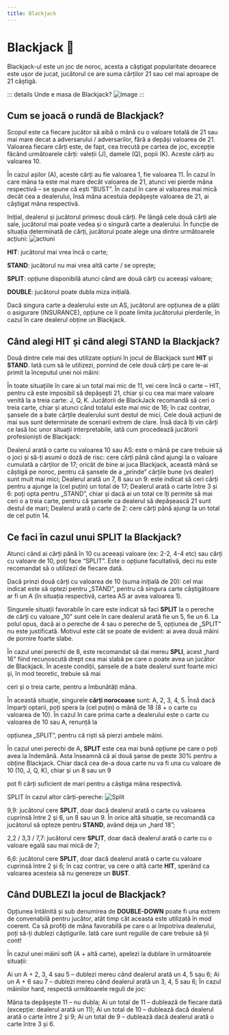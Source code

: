 ```yaml
---
title: Blackjack
---
```


# Blackjack 🖤
Blackjack-ul este un joc de noroc, acesta a câștigat popularitate deoarece este ușor de jucat, jucătorul ce are suma cărților 21 sau cel mai aproape de 21 câștigă. 

::: details Unde e masa de Blackjack?
![image](https://i.imgur.com/gXqCR9N.gif)
:::

## Cum se joacă o rundă de Blackjack?

Scopul este ca fiecare jucător să aibă o mână cu o valoare totală de 21 sau mai mare decat a adversarului / adversarilor, fără a depăși valoarea de 21. Valoarea fiecare cărți este, de fapt, cea trecută pe cartea de joc, excepție făcând următoarele cărți: valeții (J), damele (Q), popii (K). Aceste cărți au valoarea 10. 

În cazul așilor (A), aceste cărți au fie valoarea 1, fie valoarea 11. În cazul în care mâna ta este mai mare decât valoarea de 21, atunci vei pierde mâna respectivă – se spune că ești “BUST”. În cazul în care ai valoarea mai mică decât cea a dealerului, însă mâna acestuia depășește valoarea de 21, ai câștigat mâna respectivă. 

Inițial, dealerul și jucătorul primesc două cărți. Pe lângă cele două cărți ale sale, jucătorul mai poate vedea și o singură carte a dealerului. În funcție de situația determinată de cărți, jucătorul poate alege una dintre următoarele acțiuni: ![actiuni](https://github.com/Alexander-AIM/wiki/assets/157987605/c6de6894-d367-4481-a1c1-f2bf70f764b4)


**HIT**: jucătorul mai vrea încă o carte; 

**STAND**: jucătorul nu mai vrea altă carte / se oprește; 

**SPLIT**: opțiune disponibilă atunci când are două cărți cu aceeași valoare; 

**DOUBLE**: jucătorul poate dubla miza inițială. 

Dacă singura carte a dealerului este un AS, jucătorul are opțiunea de a plăti o asigurare (INSURANCE), opțiune ce îi poate limita jucătorului pierderile, în cazul în care dealerul obține un Blackjack. 

## Când alegi HIT și când alegi STAND la Blackjack?

Două dintre cele mai des utilizate opțiuni în jocul de Blackjack sunt **HIT** și **STAND**. Iată cum să le utilizezi, pornind de cele două cărți pe care le-ai primit la începutul unei noi mâini: 

În toate situațiile în care ai un total mai mic de 11, vei cere încă o carte – HIT, pentru că este imposibil să depășești 21, chiar și cu cea mai mare valoare venită la a treia carte: J, Q, K.
Jucătorii de BlackJack recomandă să ceri o treia carte, chiar și atunci când totalul este mai mic de 16; în caz contrar, șansele de a bate cărțile dealerului sunt destul de mici.
Cele două acțiuni de mai sus sunt determinate de scenarii extrem de clare. Însă dacă îți vin cărți ce lasă loc unor situații interpretabile, iată cum procedează jucătorii profesioniști de Blackjack: 

Dealerul arată o carte cu valoarea 10 sau AS: este o mână pe care trebuie să o joci și să-ți asumi o doză de risc: cere cărți până când ajungi la o valoare cumulată a cărților de 17; oricât de bine ai juca Blackjack, această mână se câștigă pe noroc, pentru că șansele de a „prinde” cărțile bune (vs dealer) sunt mult mai mici; 
Dealerul arată un 7, 8 sau un 9: este indicat să ceri cărți pentru a ajunge la (cel puțin) un total de 17; 
Dealerul arată o carte între 3 și 6: poți opta pentru „STAND”, chiar și dacă ai un total ce îți permite să mai ceri o a treia carte, pentru că șansele ca dealerul să depășească 21 sunt destul de mari; 
Dealerul arată o carte de 2: cere cărți până ajungi la un total de cel putin 14.

## Ce faci în cazul unui SPLIT la Blackjack?
 
Atunci când ai cărți până în 10 cu aceeași valoare (ex: 2-2, 4-4 etc) sau cărți cu valoare de 10, poți face “SPLIT”. Este o opțiune facultativă, deci nu este recomandat să o utilizezi de fiecare dată. 

Dacă prinzi două cărți cu valoarea de 10 (suma inițială de 20): cel mai indicat este să optezi pentru „STAND”, pentru că singura carte câștigătoare ar fi un A (în situația respectivă, cartea AS ar avea valoarea 1). 

Singurele situații favorabile în care este indicat să faci **SPLIT** la o pereche de cărți cu valoare „10” sunt cele în care dealerul arată fie un 5, fie un 6. La polul opus, dacă ai o pereche de 4 sau o pereche de 5, opțiunea de „SPLIT” nu este justificată. Motivul 
este cât se poate de evident: ai avea două mâini de pornire foarte slabe. 

În cazul unei perechi de 8, este recomandat să dai mereu **SPLI**, acest „hard 16” fiind recunoscută drept cea mai slabă pe care o poate avea un jucător de Blackjack. În aceste condiții, șansele de a bate dealerul sunt foarte mici și, în mod teoretic, trebuie să mai

ceri și o treia carte, pentru a îmbunătăți mâna.

În această situație, singurele **cărți norocoase** sunt: A, 2, 3, 4, 5. Însă dacă împarți optarii, poți spera la (cel puțin) o mână de 18 (8 + o carte cu valoarea de 10). În cazul în care prima carte a dealerului este o carte cu valoarea de 10 sau A, renunță la

opțiunea „SPLIT”, pentru că riști să pierzi ambele mâini. 

În cazul unei perechi de A, **SPLIT** este cea mai bună opțiune pe care o poți avea la îndemână. Asta înseamnă că ai două șanse de peste 30% pentru a obține Blackjack. Chiar dacă cea de-a doua carte nu va fi una cu valoare de 10 (10, J, Q, K), chiar și un 8 sau un 9

pot fi cărți suficient de mari pentru a câștiga mâna respectivă. 

SPLIT în cazul altor cărți-pereche: ![Split](https://github.com/Alexander-AIM/wiki/assets/157987605/b45e4cbc-4c1b-4294-9e4d-b3c1130fc2a7)


9,9: jucătorul cere **SPLIT**, doar dacă dealerul arată o carte cu valoarea cuprinsă între 2 și 6, un 8 sau un 9. În orice altă situație, se recomandă ca jucătorul să opteze pentru **STAND**, având deja un „hard 18”; 

2,2 / 3,3 / 7,7: jucătorul cere **SPLIT**, doar dacă dealerul arată o carte cu o valoare egală sau mai mică de 7; 

6,6: jucătorul cere **SPLIT**, doar dacă dealerul arată o carte cu valoare cuprinsă între 2 și 6; în caz contrar, va cere o altă carte **HIT**, sperând ca valoarea acesteia să nu genereze un **BUST**.


## Când DUBLEZI la jocul de Blackjack?
 
Opțiunea întâlnită și sub denumirea de **DOUBLE-DOWN** poate fi una extrem de convenabilă pentru jucător, atât timp cât aceasta este utilizată în mod coerent. Ca să profiți de mâna favorabilă pe care o ai împotriva dealerului, poți să-ți dublezi câștigurile. Iată care sunt regulile de care trebuie să ții cont!

În cazul unei mâini soft (A + altă carte), apelezi la dublare în următoarele situații: 

Ai un A + 2, 3, 4 sau 5 – dublezi mereu când dealerul arată un 4, 5 sau 6; 
Ai un A + 6 sau 7 – dublezi mereu când dealerul arată un 3, 4, 5 sau 6; 
În cazul mâinilor hard,  respectă următoarele reguli de joc: 

Mâna ta depășește 11 – nu dubla; 
Ai un total de 11 – dublează de fiecare dată (excepție: dealerul arată un 11);
Ai un total de 10 – dublează dacă dealerul arată o carte între 2 și 9; 
Ai un total de 9 – dublează dacă dealerul arată o carte între 3 și 6.
